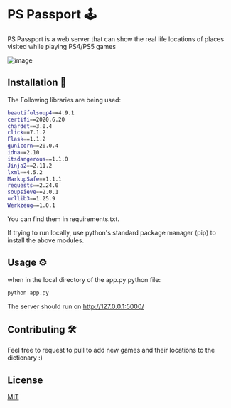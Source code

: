 # PS Passport 🕹️
PS Passport is a web server that can show the real life locations of places visited while playing PS4/PS5 games

![image](https://user-images.githubusercontent.com/54927248/235894143-40439dcb-e935-48cb-9e7d-76a8fa15557e.png)

## Installation 💽
The Following libraries are being used:
```bash
beautifulsoup4==4.9.1
certifi==2020.6.20
chardet==3.0.4
click==7.1.2
Flask==1.1.2
gunicorn==20.0.4
idna==2.10
itsdangerous==1.1.0
Jinja2==2.11.2
lxml==4.5.2
MarkupSafe==1.1.1
requests==2.24.0
soupsieve==2.0.1
urllib3==1.25.9
Werkzeug==1.0.1
```
You can find them in requirements.txt.

If trying to run locally, use python's standard package manager (pip) to install the above modules.

## Usage ⚙️
when in the local directory of the app.py python file:
```python
python app.py
```
The server should run on http://127.0.0.1:5000/
## Contributing 🛠️
Feel free to request to pull to add new games and their locations to the dictionary :)

## License
[MIT](https://choosealicense.com/licenses/mit/)


